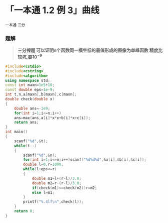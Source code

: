 # 「一本通 1.2 例 3」曲线
`一本通` `三分`
### 题解
> **三分裸题
可以证明n个函数同一横坐标的最值形成的图像为单峰函数
精度比较坑,要$10^{-9}$**

```cpp
#include<cstdio>
#include<cstring>
#include<algorithm>
using namespace std;
const int maxn=1e5+10;
const double eps=1e-9;
int t,n,a[maxn],b[maxn],c[maxn];
double check(double x)
{
	double ans=-1e9;
	for(int i=1;i<=n;i++)
	ans=max(ans,a[i]*x*x+b[i]*x+c[i]);
	return ans;
}
int main()
{
	scanf("%d",&t);
	while(t--)
	{
		scanf("%d",&n);
		for(int i=1;i<=n;i++)scanf("%d%d%d",&a[i],&b[i],&c[i]);
		double l=0,r=1000;
		while(l+eps<=r)
		{
			double m1=l+(r-l)/3.0;
			double m2=r-(r-l)/3.0;
			if(check(m1)<=check(m2))r=m2;
			else l=m1;
		}
		printf("%.4lf\n",check(l));
	}
	return 0;
}
```
<!--stackedit_data:
eyJoaXN0b3J5IjpbOTkwNTkwMzUwLC04MDMwNDI3NTJdfQ==
-->